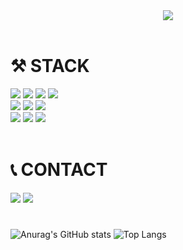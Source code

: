 
<div align=center>
  <img src=https://github.com/guncat-02/guncat-02/assets/169626974/6c1d2eef-f949-4a26-9522-700d886cf532>
</div>
<br>

# ⚒ STACK
<div>
<img src="https://img.shields.io/badge/java-007396?style=for-the-badge&logo=java&logoColor=white">
<img src="https://img.shields.io/badge/spring-6DB33F?style=for-the-badge&logo=spring&logoColor=white"/>
<img src="https://img.shields.io/badge/oracle-F80000?style=for-the-badge&logo=oracle&logoColor=white">
<img src="https://img.shields.io/badge/mariaDB-003545?style=for-the-badge&logo=mariaDB&logoColor=white"/>
<br>
<img src="https://img.shields.io/badge/html5-E34F26?style=for-the-badge&logo=html5&logoColor=white">
<img src="https://img.shields.io/badge/css-1572B6?style=for-the-badge&logo=css3&logoColor=white">
<img src="https://img.shields.io/badge/javascript-F7DF1E?style=for-the-badge&logo=javascript&logoColor=black">
<br>
<img src="https://img.shields.io/badge/github-181717?style=for-the-badge&logo=github&logoColor=white"/>
<img src="https://img.shields.io/badge/git-F05032?style=for-the-badge&logo=git&logoColor=white"/>
<img src="https://img.shields.io/badge/linux-FCC624?style=for-the-badge&logo=linux&logoColor=black"/>
</div>
<br>

# 📞 CONTACT
<div>
<a href="mailto:nuit0204@naver.com"><img src="https://img.shields.io/badge/EMAIL-03C75A?style=for-the-badge&logo=e&logoColor=white&link=mailto:nuit0204@naver.com"></a>
<a href="https://www.notion.so/GUNCAT-a80f07c72ceb4559b237cafe103cf08d"><img src="https://img.shields.io/badge/NOTION-000000?style=for-the-badge&logo=notion&logoColor=white"></a>

</div>

#
![Anurag's GitHub stats](https://github-readme-stats.vercel.app/api?username=guncat-02&include_all_commits=true&theme=neon&show_icons=true)
![Top Langs](https://github-readme-stats.vercel.app/api/top-langs/?username=anuraghazra&layout=compact)
